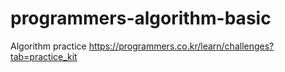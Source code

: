 # programmers-algorithm-basic
Algorithm practice https://programmers.co.kr/learn/challenges?tab=practice_kit
